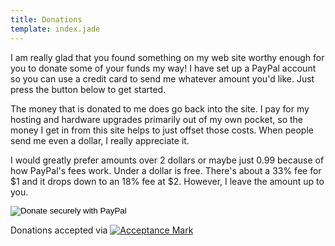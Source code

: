 ```yaml
---
title: Donations
template: index.jade
---
```


I am really glad that you found something on my web site worthy enough for you to donate some of your funds my way!  I have set up a PayPal account so you can use a credit card to send me whatever amount you'd like.  Just press the button below to get started.

The money that is donated to me does go back into the site.  I pay for my hosting and hardware upgrades primarily out of my own pocket, so the money I get in from this site helps to just offset those costs.  When people send me even a dollar, I really appreciate it.

I would greatly prefer amounts over 2 dollars or maybe just 0.99 because of how PayPal's fees work.  Under a dollar is free.  There's about a 33% fee for $1 and it drops down to an 18% fee at $2.  However, I leave the amount up to you.

<form action="https://www.paypal.com/cgi-bin/webscr" method="post">
    <input type="hidden" name="cmd" value="_xclick">
    <input type="hidden" name="business" value="fidian@rumkin.com">
    <input type="hidden" name="item_name" value="Rumkin - Donation">
    <input type="hidden" name="no_shipping" value="1">
    <input type="hidden" name="return" value="http://rumkin.com/">
    <input type="hidden" name="cancel_return" value="http://rumkin.com/">
    <input type="hidden" name="no_note" value="1">
    <input type="hidden" name="currency_code" value="USD">
    <input type="hidden" name="tax" value="0">
    <input type="hidden" name="lc" value="US">
    <input type="hidden" name="bn" value="PP-DonationsBF">
    <input type="image" src="https://www.paypal.com/en_US/i/btn/x-click-but21.gif" border="0" name="submit" alt="Donate securely with PayPal">
</form>

Donations accepted via [![Acceptance Mark](https://www.paypal.com/en_US/i/logo/PayPal_mark_37x23.gif)](https://www.paypal.com/)

